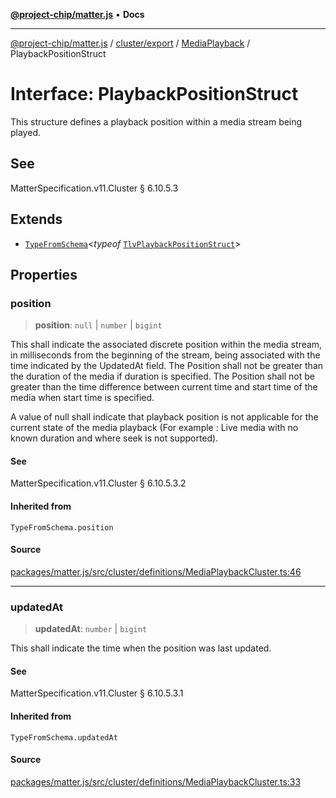 [**@project-chip/matter.js**](../../../../../README.md) • **Docs**

***

[@project-chip/matter.js](../../../../../modules.md) / [cluster/export](../../../README.md) / [MediaPlayback](../README.md) / PlaybackPositionStruct

# Interface: PlaybackPositionStruct

This structure defines a playback position within a media stream being played.

## See

MatterSpecification.v11.Cluster § 6.10.5.3

## Extends

- [`TypeFromSchema`](../../../../../tlv/export/README.md#typefromschemas)\<*typeof* [`TlvPlaybackPositionStruct`](../README.md#tlvplaybackpositionstruct)\>

## Properties

### position

> **position**: `null` \| `number` \| `bigint`

This shall indicate the associated discrete position within the media stream, in milliseconds from the
beginning of the stream, being associated with the time indicated by the UpdatedAt field. The Position shall
not be greater than the duration of the media if duration is specified. The Position shall not be greater
than the time difference between current time and start time of the media when start time is specified.

A value of null shall indicate that playback position is not applicable for the current state of the media
playback (For example : Live media with no known duration and where seek is not supported).

#### See

MatterSpecification.v11.Cluster § 6.10.5.3.2

#### Inherited from

`TypeFromSchema.position`

#### Source

[packages/matter.js/src/cluster/definitions/MediaPlaybackCluster.ts:46](https://github.com/project-chip/matter.js/blob/7a8cbb56b87d4ccf34bec5a9a95ab40a1711324f/packages/matter.js/src/cluster/definitions/MediaPlaybackCluster.ts#L46)

***

### updatedAt

> **updatedAt**: `number` \| `bigint`

This shall indicate the time when the position was last updated.

#### See

MatterSpecification.v11.Cluster § 6.10.5.3.1

#### Inherited from

`TypeFromSchema.updatedAt`

#### Source

[packages/matter.js/src/cluster/definitions/MediaPlaybackCluster.ts:33](https://github.com/project-chip/matter.js/blob/7a8cbb56b87d4ccf34bec5a9a95ab40a1711324f/packages/matter.js/src/cluster/definitions/MediaPlaybackCluster.ts#L33)
